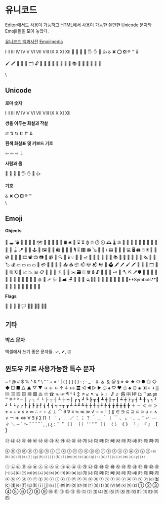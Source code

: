 # 유니코드

Editor에서도 사용이 가능하고 HTML에서 사용이 가능한 쓸만한 Unicode 문자와 Emojii들을 모아 놓았다.

[유니코드 백과사전](https://unicode-table.com/kr/blocks/) [Emojiipedia](https://emojipedia.org/food-drink/)

Ⅰ Ⅱ Ⅲ Ⅳ Ⅳ Ⅴ Ⅵ Ⅶ Ⅷ Ⅸ Ⅹ Ⅺ Ⅻ 🤚 🖖 🖖 👋 🖐 ✋ 🤙 👍 ♿ ❌ ⭕ ❎ ® ™ ⏳

🖌️ 🖍️ 📝 📁 📂 🗂️ 🔓 📆 💊 📔 📕 📖 📗 📘 📙 📚 📓 📒 📃 📜 📄 📰

\


## Unicode

**로마 숫자**

Ⅰ Ⅱ Ⅲ Ⅳ Ⅳ Ⅴ Ⅵ Ⅶ Ⅷ Ⅸ Ⅹ Ⅺ Ⅻ

**쌍을 이루는 화살과 작살**

⇄ ⇅ ⇆ ⇇ ⇈ ⇊

**흰색 화살표 및 키보드 기호**

⇦ ⇦ ⇨ ⇩

**사람과 몸**

🤚 🖖 🖖 👋 🖐 ✋ 🤙 👍

**기호**

♿ ❌ ⭕ ❎ ® ™\
\


## Emoji

**Objects**

💌 🕳️ 💣 🛀 🛌 🔪 🏺 🗺️ 🧭 🧱 💈 🦽 🦼 🛢️ 🛎️ 🧳 ⌛ ⏳ ⌚ ⏰ ⏱️ ⏲️ 🕰️ 🌡️ ⛱️ 🧨 🎈 🎉 🎊 🎎 🎏 🎐 🧧 🎀 🎁 🤿 🪀 🪁 🔮 🧿 🕹️ 🧸 🖼️ 🧵 🧶 🛍️ 📿 💎 📯 🎙️ 🎚️ 🎛️ 📻 🪕 📱 📲 📞 📟 📠 🔋 🔌 💻 🖥️ 🖨️ 🖱️ 🖲️ 💽 💾💿 📀 🧮 🎥 🎞️ 📽️ 📺 📷 📸 📹 📼 🔍 🔎 🕯️ 💡 🔦 🏮 🪔 📔 📕 📖 📗 📘 📙 📚 📓 📒 📃 📜 📄 📰 🗞️ 📑 🔖 🏷️ 💰 💴 💵 💶 💷 💸 💳 🧾 📧 📨 📩 📤 📥 📦 📫 📪 📬 📭 📮 🗳️ 🖋️ 🖊️ 🖌️ 🖍️ 📝 📁 📂 🗂️ 📅 📆 🗒️ 🗓️ 📇 📈 📉 📊 📋 📌 📍 📎 🖇️ 📏 📐 ✂️ 🗃️ 🗄️ 🗑️ 🔒 🔓 🔏 🔐 🔑 🗝️ 🔨 🪓 ⛏️ 🗡️🛡️ 🔧 🔩 🔗 🧰 🧲 🧪 🧫 🧬 🔬 🔭 📡 💉 🩸 💊 🩹 🩺 🚪 🛋️ 🪑 🚽 🚿 🛁 🪒🧴🧷 🧹 🧺 🧻 🧼 🧽 🧯 🛒 🚬\*\*Symbols\*\*🔶 🔷 🔸 🔹 🔺 🔻 💠 🔘 🔳 🔲

**Flags**

🏁 🚩 🎌 🏴 🏳️ 🏳️‍🌈 🏳️‍⚧️ 🏴‍☠️



## 기타 
### 박스 문자
엑셀에서 쓰기 좋은 문자들.
 ✓, ✔, ☑


## 윈도우 키로 사용가능한 특수 문자



~ ! @ # $ % ^ & * \ " ' + = ` | ( ) [ ] { } : ; - _ - ＃ ＆ ＆ ＠ § ※ ☆ ★ ○ ● ◎ ◇ ◆ □ ■ △ ▲ ▽ ▼ → ← ← ↑ ↓ ↔ 〓
◁ ◀ ▷ ▶ ♤ ♠ ♡ ♥ ♧ ♣ ⊙ ◈ ▣ ◐ ◑ ▒ ▤ ▥ ▨ ▧ ▦ ▩ ♨ ☏ ☎ ☜ ☞ ¶ † ‡ ↕ ↗ ↙ ↖ ↘ ♭ ♩ ♪ ♬ ㉿ ㈜
№ ㏇ ™ ㏂ ㏘ ℡ ® ª º ─ │ ┌ ┐ ┘ └ ├ ┬ ┤ ┴ ┼ ━ ┃ ┏ ┓ ┛ ┗ ┣ ┳ ┫ ┻ ╋ ┠ ┯ ┨ ┷ ┿ ┝ ┰ ┥ ┸ ╂ ┒
┑ ┚ ┙ ┖ ┕ ┎ ┍ ┞ ┟ ┡ ┢ ┦ ┧ ┩ ┪ ┭ ┮ ┱ ┲ ┵ ┶ ┹ ┺ ┽ ┾ ╀ ╁ ╃ ╄ ╅ ╆ ╇ ╈ ╉ ╊
＋ － ＜ ＝ ＞ ± × ÷ ≠ ≤ ≥ ∞ ∴ ♂ ♀ ∠ ⊥ ⌒ ∂ ∇ ≡ ≒ ≪ ≫ √ ∽ ∝ ∵ ∫ ∬ ∈ ∋ ⊆ ⊇ ⊂ ⊃ ∪ ∩ ∧ ∨ ￢ ⇒ ⇔ ∀ ∃ ∮ ∑ ∏
！ ＇ ， ． ／ ： ； ？ ＾ ＿ ｀ ｜ ￣ 、 。 · ‥ … ¨ 〃 ­ ― ∥ ＼ ∼ ´ ～ ˇ ˘ ˝ ˚ ˙ ¸ ˛ ¡ ¿ ː
＂ ” 〔 〕 ｛ ｝ ‘ ’ “ ” 〔 〕 〈 〉 《 》 「 」 『 』 【 】





㉮ ㉯ ㉰ ㉱ ㉲ ㉳ ㉴ ㉵ ㉶ ㉷ ㉸ ㉹ ㉺ ㉻
㈎ ㈏ ㈐ ㈑ ㈒ ㈓ ㈔ ㈕ ㈖ ㈗ ㈘ ㈙ ㈚ ㈛



ⓐ ⓑ ⓒ ⓓ ⓔ ⓕ ⓖ ⓗ ⓘ ⓙ ⓚ ⓛ ⓜ
ⓝ ⓞ ⓟ ⓠ ⓡ ⓢ ⓣ ⓤ ⓥ ⓦ ⓧ ⓨ ⓩ
⒜ ⒝ ⒞ ⒟ ⒠ ⒡ ⒢ ⒣ ⒤ ⒥ ⒦ ⒧ ⒨
⒩ ⒪ ⒫ ⒬ ⒭ ⒮ ⒯ ⒰ ⒱ ⒲ ⒳ ⒴ ⒵



㉠ ㉡ ㉢ ㉣ ㉤ ㉥ ㉦ ㉧ ㉨ ㉩ ㉪ ㉫ ㉬ ㉭
㉮ ㉯ ㉰ ㉱ ㉲ ㉳ ㉴ ㉵ ㉶ ㉷ ㉸ ㉹ ㉺ ㉻
㈀ ㈁ ㈂ ㈃ ㈄ ㈅ ㈆ ㈇ ㈈ ㈉ ㈊ ㈋ ㈌ ㈍
㈎ ㈏ ㈐ ㈑ ㈒ ㈓ ㈔ ㈕ ㈖ ㈗ ㈘ ㈙ ㈚ ㈛
ⓐ ⓑ ⓒ ⓓ ⓔ ⓕ ⓖ ⓗ ⓘ ⓙ ⓚ ⓛ ⓜ ⓝ ⓞ ⓟ ⓠ ⓡ ⓢ ⓣ ⓤ ⓥ ⓦ ⓧ ⓨ ⓩ
⒜ ⒝ ⒞ ⒟ ⒠ ⒡ ⒢ ⒣ ⒤ ⒥ ⒦ ⒧ ⒨ ⒩ ⒪ ⒫ ⒬ ⒭ ⒮ ⒯ ⒰ ⒱ ⒲ ⒳ ⒴ ⒵
① ② ③ ④ ⑤ ⑥ ⑦ ⑧ ⑨ ⑩ ⑪ ⑫ ⑬ ⑭ ⑮
⑴ ⑵ ⑶ ⑷ ⑸ ⑹ ⑺ ⑻ ⑼ ⑽ ⑾ ⑿ ⒀ ⒁ ⒂



